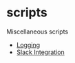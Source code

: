 # scripts
Miscellaneous scripts

* [Logging](docs/logging.ipynb)
* [Slack Integration](docs/slack_integration.ipynb)